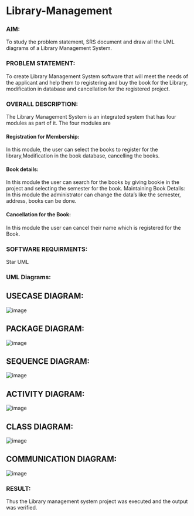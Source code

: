 # Library-Management
### AIM:
To study the problem statement, SRS document and draw all the UML diagrams of a Library Management System.
### PROBLEM STATEMENT:
To create Library Management System software that will meet the needs of the applicant
and help them to registering and buy the book for the Library, modification in database and
cancellation for the registered project.
### OVERALL DESCRIPTION:
The Library Management System is an integrated system that has four modules as part of
it. The four modules are
#### Registration for Membership:
In this module, the user can select the books to register for the library,Modification in the book
database, cancelling the books.
#### Book details:
In this module the user can search for the books by giving bookie in the project and selecting
the semester for the book.
Maintaining Book Details:
In this module the administrator can change the data’s like the semester, address, books can be
done.
#### Cancellation for the Book:
In this module the user can cancel their name which is registered for the Book.
### SOFTWARE REQUIRMENTS:
Star UML
### UML Diagrams:
## USECASE DIAGRAM:
![image](https://github.com/BharathCSEIOT/Library-Management/assets/122793480/5db9de62-db68-4c97-be9b-8d5e3049c6cd)
## PACKAGE DIAGRAM:
![image](https://github.com/BharathCSEIOT/Library-Management/assets/122793480/8e8049b8-87c8-4406-9c92-0e7a51d1cf98)
## SEQUENCE DIAGRAM:
![image](https://github.com/BharathCSEIOT/Library-Management/assets/122793480/ea3f7fec-f45b-43f5-a14f-b6c0cc034260)
## ACTIVITY DIAGRAM:
![image](https://github.com/BharathCSEIOT/Library-Management/assets/122793480/0b67cdd1-af4f-46a4-924a-d277ce984007)
## CLASS DIAGRAM:
![image](https://github.com/BharathCSEIOT/Library-Management/assets/122793480/ea2763b8-6474-433b-8da6-751762b96ccd)
## COMMUNICATION DIAGRAM:
![image](https://github.com/BharathCSEIOT/Library-Management/assets/122793480/44ebb24c-4cb6-44e6-bea3-ce2890a129f9)

### RESULT:
Thus the Library management system project was executed and the output was verified.

